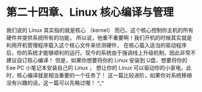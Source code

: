 # 第二十四章、Linux 核心编译与管理


我们说的 Linux 其实指的就是核心 （kernel） 而已。这个核心控制你主机的所有硬件并提供系统所有的功能， 所以说，他重不重要啊！我们开机的时候其实就是利用开机管理程序载入这个核心文件来侦测硬件， 在核心载入适当的驱动程序后，你的系统才能够顺利的运行。现今的系统由于强调线上升级机制，因此非常不建议自订核心编译！ 但是，如果你想要将你的 Linux 安装到 U盘、想要将你的 Eee PC 小笔记本安装自己的 Linux ， 想让你的 Linux 可以驱动你的小家电，此时，核心编译就是相当重要的一个任务了！ 这一篇比较进阶，如果你对系统移植没有兴趣的话，这一篇可以先略过喔！ ^\_^